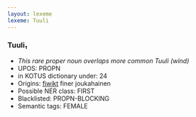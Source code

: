 ```yaml
---
layout: lexeme
lexeme: Tuuli
---
```


###  Tuuli₁

* _This rare proper noun overlaps more common *Tuuli* (wind)_
* UPOS:  PROPN
* in KOTUS dictionary under:  24
* Origins: [fiwikt](https://fi.wiktionary.org/wiki/Tuuli) finer joukahainen 
* Possible NER class:  FIRST
* Blacklisted:  PROPN-BLOCKING
* Semantic tags:  FEMALE

